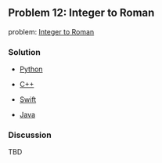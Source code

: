 ## Problem 12: Integer to Roman

problem: [Integer to Roman](https://leetcode.com/problems/integer-to-roman/)

### Solution

- [Python](../python/problem12.py)

- [C++](../cpp/problem12.cpp)

- [Swift](../swift/problem12.swift)

- [Java](../java/problem12.java)

### Discussion

TBD

